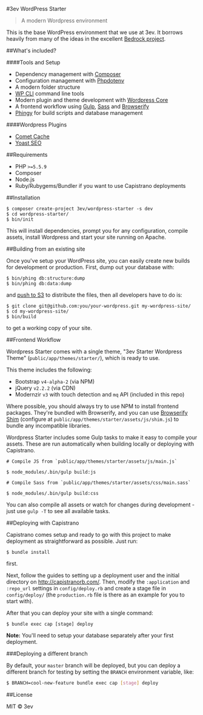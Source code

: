 #3ev WordPress Starter

> A modern Wordpress environment

This is the base WordPress environment that we use at 3ev. It borrows heavily from many of the ideas in the excellent
[Bedrock project](https://github.com/roots/bedrock).

##What's included?

####Tools and Setup

* Dependency management with [Composer](https://getcomposer.org/)
* Configuration management with [Phpdotenv](https://github.com/vlucas/phpdotenv)
* A modern folder structure
* [WP CLI](http://wp-cli.org/) command line tools
* Modern plugin and theme development with [Wordpress Core](https://github.com/3ev/wordpress-core)
* A frontend workflow using [Gulp](http://gulpjs.com/), [Sass](http://sass-lang.com/libsass) and [Browserify](http://browserify.org/)
* [Phingy](https://github.com/3ev/phingy) for build scripts and database management

####Wordpress Plugins

* [Comet Cache](https://en-gb.wordpress.org/plugins/comet-cache/)
* [Yoast SEO](https://en-gb.wordpress.org/plugins/wordpress-seo/)

##Requirements

* PHP `>=5.5.9`
* Composer
* Node.js
* Ruby/Rubygems/Bundler if you want to use Capistrano deployments

##Installation

```
$ composer create-project 3ev/wordpress-starter -s dev
$ cd wordpress-starter/
$ bin/init
```

This will install dependencies, prompt you for any configuration, compile assets, install Wordpress and start your site
running on Apache.

##Building from an existing site

Once you've setup your WordPress site, you can easily create new builds for development or production. First, dump out
your database with:

```
$ bin/phing db:structure:dump
$ bin/phing db:data:dump
```

and [push to S3](https://github.com/3ev/phingy#database-tasks--s3) to distribute the files, then all developers have to
do is:

```
$ git clone git@github.com:you/your-wordpress.git my-wordpress-site/
$ cd my-wordpress-site/
$ bin/build
```

to get a working copy of your site.

##Frontend Workflow

Wordpress Starter comes with a single theme, "3ev Starter Wordpress Theme" (`public/app/themes/starter/`), which is ready
to use.

This theme includes the following:

* Bootstrap `v4-alpha-2` (via NPM)
* jQuery `v2.2.2` (via CDN)
* Modernzir `v3` with touch detection and `mq` API (included in this repo)

Where possible, you should always try to use NPM to install frontend packages. They're bundled with Browserify, and you
can use [Browserify Shim](https://github.com/thlorenz/browserify-shim) (configure at `public/app/themes/starter/assets/js/shim.js`) to bundle any incompatible libraries.

Wordpress Starter includes some Gulp tasks to make it easy to compile your assets. These are run automatically when
building locally or deploying with Capistrano.

```
# Compile JS from `public/app/themes/starter/assets/js/main.js`

$ node_modules/.bin/gulp build:js

# Compile Sass from `public/app/themes/starter/assets/css/main.sass`

$ node_modules/.bin/gulp build:css
```

You can also compile all assets or watch for changes during development - just use `gulp -T` to see all available tasks.

##Deploying with Capistrano

Capistrano comes setup and ready to go with this project to make deployment as straightforward as possible. Just run:

```
$ bundle install
```

first.

Next, follow the guides to setting up a deployment user and the initial directory on http://capistranorb.com/. Then,
modify the `:application` and `:repo_url` settings in `config/deploy.rb` and create a stage file in `config/deploy/` (the
`production.rb` file is there as an example for you to start with).

After that you can deploy your site with a single command:

```
$ bundle exec cap [stage] deploy
```

**Note:** You'll need to setup your database separately after your first deployment.

###Deploying a different branch

By default, your `master` branch will be deployed, but you can deploy a different branch for testing by setting the
`BRANCH` environment variable, like:

```sh
$ BRANCH=cool-new-feature bundle exec cap [stage] deploy
```

##License

MIT &copy; 3ev
